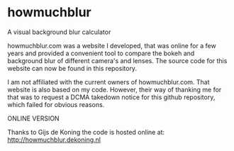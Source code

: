 # howmuchblur
A visual background blur calculator

howmuchblur.com was a website I developed, that was online for a few years and provided a convenient tool to compare the bokeh and background blur of different camera's and lenses. The source code for this website can now be found in this repository. 

I am not affiliated with the current owners of howmuchblur.com. That website is also based on my code. However, their way of thanking me for that was to request a DCMA takedown notice for this github repository, which failed for obvious reasons.

ONLINE VERSION

Thanks to Gijs de Koning the code is hosted online at: http://howmuchblur.dekoning.nl
